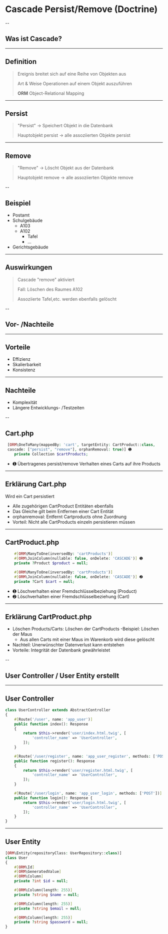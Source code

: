 # Cascade Persist/Remove (Doctrine)

--

## Was ist Cascade?

---

## Definition

> Ereignis breitet sich auf eine Reihe von Objekten aus
>
> Art & Weise Operationen auf einem Objekt auszuführen
>
> **ORM** Object-Relational Mapping
---

## Persist
> "Persist" -> Speichert Objekt in die Datenbank
> 
> Hauptobjekt persist -> alle assoziierten Objekte persist

---

## Remove
> "Remove" -> Löscht Objekt aus der Datenbank
> 
> Hauptobjekt remove -> alle assoziierten Objekte remove

--

## Beispiel

* Postamt
* Schulgebäude
  * A103
  * A102
    * Tafel
    * ...
* Gerichtsgebäude

---
<!-- .slide:  data-transition="convex-in concave-out"-->
## Auswirkungen

> Cascade "remove" aktiviert
>
> Fall: Löschen des Raumes A102
> 
> Assoziierte Tafel,etc. werden ebenfalls gelöscht

--

## Vor- /Nachteile

---

## Vorteile

- Effizienz <!-- .element: class="fragment" data-fragment-index="1" -->
- Skalierbarkeit <!-- .element: class="fragment" data-fragment-index="2" -->
- Konsistenz <!-- .element: class="fragment" data-fragment-index="3" -->

---

## Nachteile

- Komplexität <!-- .element: class="fragment" data-fragment-index="1" -->
- Längere Entwicklungs- /Testzeiten <!-- .element: class="fragment" data-fragment-index="2" -->

--

## Cart.php 

```php [1-6|3-5]
 [ORM\OneToMany(mappedBy: 'cart', targetEntity: CartProduct::class, 
 cascade: ["persist", "remove"], orphanRemoval: true)] ➊
    private Collection $cartProducts;
```
- ➊ Übertragenes persist/remove Verhalten eines Carts auf ihre Products

---

<!-- .slide:  data-transition="convex-in concave-out"-->
## Erklärung Cart.php
Wird ein Cart persistiert<!-- .element: class="fragment" data-fragment-index="1" -->
- Alle zugehörigen CartProduct Entitäten ebenfalls <!-- .element: class="fragment" data-fragment-index="2" --> 
- Das Gleiche gilt beim Entfernen einer Cart Entität <!-- .element: class="fragment" data-fragment-index="3" -->
- orphanremoval: Entfernt Cartproducts ohne Zuordnung <!-- .element: class="fragment" data-fragment-index="4" -->
- Vorteil: Nicht alle CartProducts einzeln persistieren müssen <!-- .element: class="fragment" data-fragment-index="5" -->
---

## CartProduct.php

```php [1-6|3-5]
    #[ORM\ManyToOne(inversedBy: 'cartProducts')]
    #[ORM\JoinColumn(nullable: false, onDelete: 'CASCADE')] ➊
    private ?Product $product = null;

    #[ORM\ManyToOne(inversedBy: 'cartProducts')]
    #[ORM\JoinColumn(nullable: false, onDelete: 'CASCADE')] ➋
    private ?Cart $cart = null;
```
    
- ➊ Löschverhalten einer Fremdschlüsselbeziehung (Product)
- ➋ Löschverhalten einer Fremdschlüsselbeziehung (Cart)

<!-- .slide:  data-transition="convex-in concave-out"-->
---
## Erklärung CartProduct.php
- Löschen Products/Carts: Löschen der CartProducts
-Beispiel: Löschen der Maus 
  - Aus allen Carts mit einer Maus im Warenkorb wird diese gelöscht
- Nachteil: Unerwünschter Datenverlust kann entstehen
- Vorteile: Integrität der Datenbank gewährleistet

--
## User Controller / User Entity erstellt
---
## User Controller
```php
class UserController extends AbstractController
{
    #[Route('/user', name: 'app_user')]
    public function index(): Response
    {
        return $this->render('user/index.html.twig', [
            'controller_name' => 'UserController',
        ]);
    }

    #[Route('/user/register', name: 'app_user_register', methods: ['POST'])]
    public function register(): Response
    {
        return $this->render('user/register.html.twig', [
            'controller_name' => 'UserController',
        ]);
    }

    #[Route('/user/login', name: 'app_user_login', methods: ['POST'])]
    public function login(): Response {
        return $this->render('user/login.html.twig', [
            'controller_name' => 'UserController',
        ]);
    }
}
```
---
## User Entity
```php
[ORM\Entity(repositoryClass: UserRepository::class)]
class User
{
    #[ORM\Id]
    #[ORM\GeneratedValue]
    #[ORM\Column]
    private ?int $id = null;

    #[ORM\Column(length: 255)]
    private ?string $name = null;

    #[ORM\Column(length: 255)]
    private ?string $email = null;

    #[ORM\Column(length: 255)]
    private ?string $password = null;
}
```

